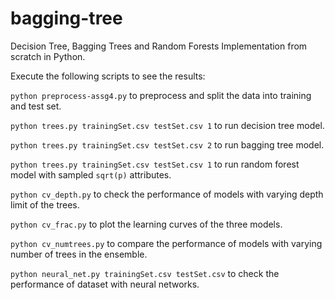 # bagging-tree
Decision Tree, Bagging Trees and Random Forests Implementation from scratch in Python.

Execute the following scripts to see the results:

```python preprocess-assg4.py``` to preprocess and split the data into training and test set.

```python trees.py trainingSet.csv testSet.csv 1``` to run decision tree model.

```python trees.py trainingSet.csv testSet.csv 2``` to run bagging tree model.

```python trees.py trainingSet.csv testSet.csv 1``` to run random forest model with sampled `sqrt(p)` attributes.

```python cv_depth.py``` to check the performance of models with varying depth limit of the trees.

```python cv_frac.py``` to plot the learning curves of the three models.

```python cv_numtrees.py``` to compare the performance of models with varying number of trees in the ensemble.

```python neural_net.py trainingSet.csv testSet.csv``` to check the performance of dataset with neural networks.
